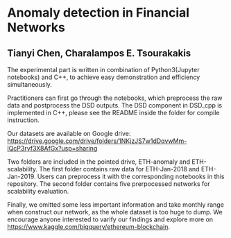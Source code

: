 # Anomaly detection in Financial Networks 
## Tianyi Chen, Charalampos E. Tsourakakis

The experimental part is written in combination of Python3(Jupyter notebooks) and C++, to achieve easy demonstration and efficiency simultaneously. 

Practitioners can first go through the notebooks, which preprocess the raw data and postprocess the DSD outputs. The DSD component in DSD_cpp is implemented in C++, please see the README inside the folder for compile instruction.

Our datasets are available on Google drive: https://drive.google.com/drive/folders/1NKjzJS7w1dDqvwMm-lQcP3ryf3X8AfGx?usp=sharing

Two folders are included in the pointed drive, ETH-anomaly and ETH-scalability. The first folder contains raw data for ETH-Jan-2018 and ETH-Jan-2019. Users can preprocess it with the corresponding notebooks in this repository. The second folder contains five prerpocessed networks for scalability evaluation.

Finally, we omitted some less important information and take monthly range when construct our network, as the whole dataset is too huge to dump. We encourage anyone interested to varify our findings and explore more on https://www.kaggle.com/bigquery/ethereum-blockchain.
